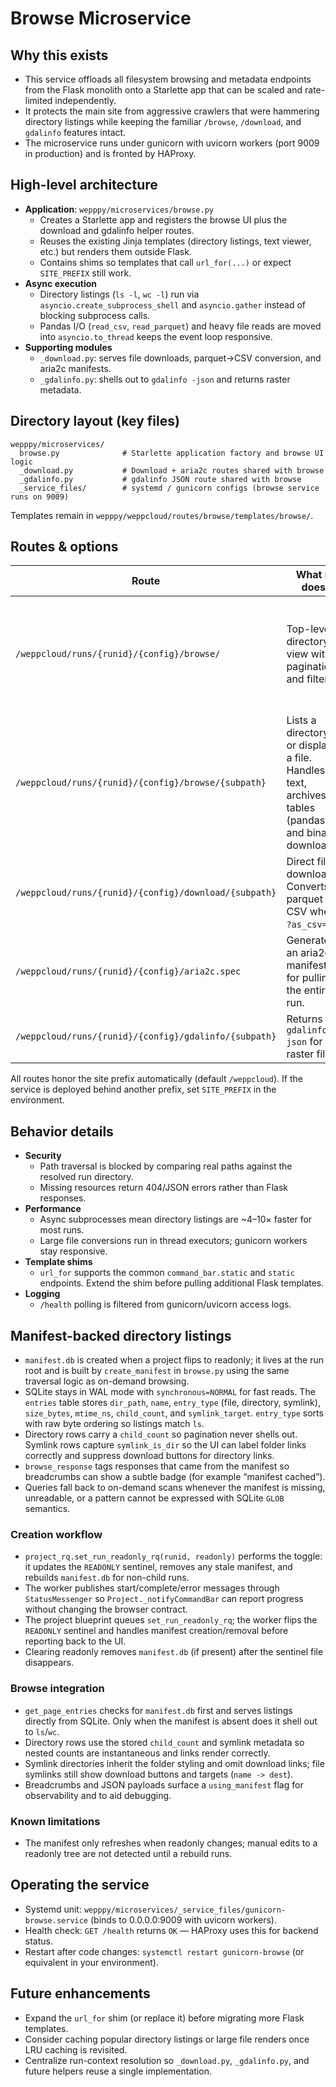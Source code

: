 # Browse Microservice

## Why this exists
- This service offloads all filesystem browsing and metadata endpoints from the Flask monolith onto a Starlette app that can be scaled and rate-limited independently.
- It protects the main site from aggressive crawlers that were hammering directory listings while keeping the familiar `/browse`, `/download`, and `gdalinfo` features intact.
- The microservice runs under gunicorn with uvicorn workers (port 9009 in production) and is fronted by HAProxy.

## High-level architecture
- **Application**: `wepppy/microservices/browse.py`
  - Creates a Starlette app and registers the browse UI plus the download and gdalinfo helper routes.
  - Reuses the existing Jinja templates (directory listings, text viewer, etc.) but renders them outside Flask.
  - Contains shims so templates that call `url_for(...)` or expect `SITE_PREFIX` still work.
- **Async execution**
  - Directory listings (`ls -l`, `wc -l`) run via `asyncio.create_subprocess_shell` and `asyncio.gather` instead of blocking subprocess calls.
  - Pandas I/O (`read_csv`, `read_parquet`) and heavy file reads are moved into `asyncio.to_thread` keeps the event loop responsive.
- **Supporting modules**
  - `_download.py`: serves file downloads, parquet→CSV conversion, and aria2c manifests.
  - `_gdalinfo.py`: shells out to `gdalinfo -json` and returns raster metadata.

## Directory layout (key files)
```
wepppy/microservices/
  browse.py              # Starlette application factory and browse UI logic
  _download.py           # Download + aria2c routes shared with browse
  _gdalinfo.py           # gdalinfo JSON route shared with browse
  _service_files/        # systemd / gunicorn configs (browse service runs on 9009)
```  
Templates remain in `wepppy/weppcloud/routes/browse/templates/browse/`.

## Routes & options
| Route | What it does | Notable query params |
|-------|---------------|----------------------|
| `/weppcloud/runs/{runid}/{config}/browse/` | Top-level directory view with pagination and filters. | `page` (1-based start index), shell-style wildcard filter (`../output/p1.*`), `diff={runid}` to show diff links against another run. |
| `/weppcloud/runs/{runid}/{config}/browse/{subpath}` | Lists a directory or displays a file. Handles text, archives, tables (pandas), and binary downloads. | Same as above plus file-specific options: `repr=1` (management/soil annotation), `raw=1`, `download=1`. Parquet/CSV viewers expose convenience links (pivot, CSV). |
| `/weppcloud/runs/{runid}/{config}/download/{subpath}` | Direct file download. Converts parquet to CSV when `?as_csv=1`. | `as_csv=1` for parquet conversion. |
| `/weppcloud/runs/{runid}/{config}/aria2c.spec` | Generates an aria2c manifest for pulling the entire run. | *(no additional options)* |
| `/weppcloud/runs/{runid}/{config}/gdalinfo/{subpath}` | Returns `gdalinfo -json` for a raster file. | *(no additional options)* |

All routes honor the site prefix automatically (default `/weppcloud`). If the service is deployed behind another prefix, set `SITE_PREFIX` in the environment.

## Behavior details
- **Security**
  - Path traversal is blocked by comparing real paths against the resolved run directory.
  - Missing resources return 404/JSON errors rather than Flask responses.
- **Performance**
  - Async subprocesses mean directory listings are ~4–10× faster for most runs.
  - Large file conversions run in thread executors; gunicorn workers stay responsive.
- **Template shims**
  - `url_for` supports the common `command_bar.static` and `static` endpoints. Extend the shim before pulling additional Flask templates.
- **Logging**
  - `/health` polling is filtered from gunicorn/uvicorn access logs.

## Manifest-backed directory listings
- `manifest.db` is created when a project flips to readonly; it lives at the run root and is built by `create_manifest` in `browse.py` using the same traversal logic as on-demand browsing.
- SQLite stays in WAL mode with `synchronous=NORMAL` for fast reads. The `entries` table stores `dir_path`, `name`, `entry_type` (file, directory, symlink), `size_bytes`, `mtime_ns`, `child_count`, and `symlink_target`. `entry_type` sorts with raw byte ordering so listings match `ls`.
- Directory rows carry a `child_count` so pagination never shells out. Symlink rows capture `symlink_is_dir` so the UI can label folder links correctly and suppress download buttons for directory links.
- `browse_response` tags responses that came from the manifest so breadcrumbs can show a subtle badge (for example “manifest cached”).
- Queries fall back to on-demand scans whenever the manifest is missing, unreadable, or a pattern cannot be expressed with SQLite `GLOB` semantics.

### Creation workflow
- `project_rq.set_run_readonly_rq(runid, readonly)` performs the toggle: it updates the `READONLY` sentinel, removes any stale manifest, and rebuilds `manifest.db` for non-child runs.
- The worker publishes start/complete/error messages through `StatusMessenger` so `Project._notifyCommandBar` can report progress without changing the browser contract.
- The project blueprint queues `set_run_readonly_rq`; the worker flips the `READONLY` sentinel and handles manifest creation/removal before reporting back to the UI.
- Clearing readonly removes `manifest.db` (if present) after the sentinel file disappears.

### Browse integration
- `get_page_entries` checks for `manifest.db` first and serves listings directly from SQLite. Only when the manifest is absent does it shell out to `ls`/`wc`.
- Directory rows use the stored `child_count` and symlink metadata so nested counts are instantaneous and links render correctly.
- Symlink directories inherit the folder styling and omit download links; file symlinks still show download buttons and targets (`name -> dest`).
- Breadcrumbs and JSON payloads surface a `using_manifest` flag for observability and to aid debugging.

### Known limitations
- The manifest only refreshes when readonly changes; manual edits to a readonly tree are not detected until a rebuild runs.

## Operating the service
- Systemd unit: `wepppy/microservices/_service_files/gunicorn-browse.service` (binds to 0.0.0.0:9009 with uvicorn workers).
- Health check: `GET /health` returns `OK` — HAProxy uses this for backend status.
- Restart after code changes: `systemctl restart gunicorn-browse` (or equivalent in your environment).

## Future enhancements
- Expand the `url_for` shim (or replace it) before migrating more Flask templates.
- Consider caching popular directory listings or large file renders once LRU caching is revisited.
- Centralize run-context resolution so `_download.py`, `_gdalinfo.py`, and future helpers reuse a single implementation.
